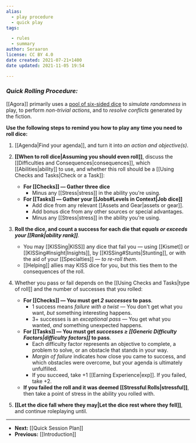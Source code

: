 ```yaml
---
alias:
  - play procedure
  - quick play
tags:

  - rules
  - summary
author: Seraaron
license: CC BY 4.0
date created: 2021-07-21+1400
date updated: 2021-11-05 19:54

---
```


### *Quick Rolling Procedure:*

[[Agora]] primarily uses a [pool of six-sided dice](https://en.wikipedia.org/wiki/Dice_pool) to *simulate randomness* in play, to perform *non-trivial actions*, and to *resolve conflicts* generated by the fiction.

**Use the following steps to remind you how to play any time you need to roll dice:**

1.  [[Agenda|Find your agenda]], and turn it into *an action and objective(s)*.

2.  **[[When to roll dice|Assuming you should even roll]]**, discuss the [[Difficulties and Consequences|consequences]], which [[Abilities|ability]] to use, and whether this roll should be a  [[Using Checks and Tasks|Check or a Task]]:
    -   **For [[Checks]] — Gather three dice**
        -   Minus any [[Stress|stress]] in the ability you're using.
    -   **For [[Tasks]] — Gather your [[Jobs#Levels in Context|Job dice]]**
        -   Add dice from any relevant [[Assets and Gear|assets or gear]].
        -   Add bonus dice from any other sources or special advantages.
        -   Minus any [[Stress|stress]] in the ability you're using.

3.  **Roll the dice, and count a success for each die that *equals or exceeds your [[Rank|ability rank]]***.
    -   You may [[KISSing|KISS]] any dice that fail you — using [[Kismet]] or [[KISSing#Insight|Insights]], by [[KISSing#Stunts|Stunting]], or with the aid of your [[Specialties]] — *to re-roll them*.
    -   [[Helping]] allies may KISS dice for you, but this ties them to the consequences of the roll.

5.  Whether you pass or fail depends on the [[Using Checks and Tasks|type of roll]] and the number of successes that you rolled:
    -   **For [[Checks]] — You must get *2 successes* to pass**.
        -   1 success  means *failure with a twist* — You don't get what you want, *but* something interesting happens.
        -   3+ successes is an *exceptional pass* — You get what you wanted, *and* something unexpected happens.
    -   **For [[Tasks]] — You must get *successes ≥ [[Generic Difficulty Factors|difficulty factors]]* to pass**.
		-   Each difficulty factor represents an objective to complete, a problem to solve, or an obstacle that stands in your way.
		-   *Margin of failure* indicates how close you came to success, and which obstacles were overcome, but your agenda is ultimately unfulfilled.
		-   If you succeed, take +1 [[Earning Experience|exp]]. If you failed, take +2.
	- **If you failed the roll and it was deemed [[Stressful Rolls|stressful]]**, then take a point of stress in the ability you rolled with.
6.  **[[Let the dice fall where they may|Let the dice rest where they fell]]**, and continue roleplaying until.

---

-   **Next:** [[Quick Session Plan]]
-   **Previous:** [[Introduction]]
